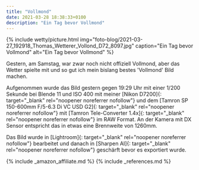 ```yaml
---
title: "Vollmond"
date: 2021-03-28 18:38:33+0100
description: "Ein Tag bevor Vollmond"
---
```

{% include wetty/picture.html img="foto-blog/2021-03-27_192918_Thomas_Wetterer_Vollond_D72_8097.jpg" caption="Ein Tag bevor Vollmond" alt="Ein Tag bevor Vollmond" %}

Gestern, am Samstag, war zwar noch nicht offiziell Vollmond, aber das Wetter spielte mit und so gut ich mein bislang bestes 'Vollmond' Bild machen.

Aufgenommen wurde das Bild gestern gegen 19:29 Uhr mit einer 1/200 Sekunde bei Blende 11 und ISO 400 mit meiner [Nikon D7200]{: target="_blank" rel="noopener noreferrer nofollow"} und dem [Tamron SP 150-600mm F/5-6.3 Di VC USD G2]{: target="_blank" rel="noopener noreferrer nofollow"} mit [Tamron Tele-Converter 1.4x]{: target="_blank" rel="noopener noreferrer nofollow"} im RAW Format. An der Kamera mit DX Sensor entspricht das in etwas eine Brennweite von 1260mm.

Das Bild wurde in [Lightroom]{: target="_blank" rel="noopener noreferrer nofollow"} bearbeitet und danach in [Sharpen AI]{: target="_blank" rel="noopener noreferrer nofollow"} geschärft bevor es exportiert wurde.

{% include _amazon_affiliate.md %}
{% include _references.md %}
